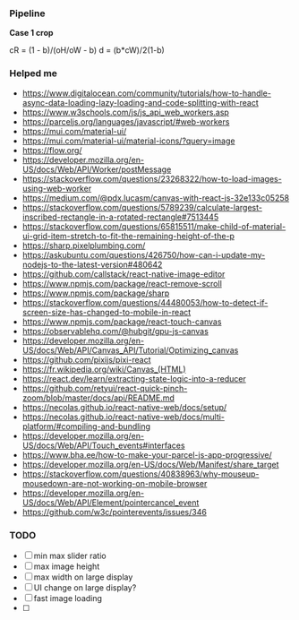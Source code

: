 ### Pipeline 

**Case 1 crop**

cR = (1 - b)/(oH/oW - b)
d = (b*cW)/2(1-b)

### Helped me

- https://www.digitalocean.com/community/tutorials/how-to-handle-async-data-loading-lazy-loading-and-code-splitting-with-react
- https://www.w3schools.com/js/js_api_web_workers.asp
- https://parceljs.org/languages/javascript/#web-workers
- https://mui.com/material-ui/
- https://mui.com/material-ui/material-icons/?query=image
- https://flow.org/
- https://developer.mozilla.org/en-US/docs/Web/API/Worker/postMessage
- https://stackoverflow.com/questions/23268322/how-to-load-images-using-web-worker
- https://medium.com/@pdx.lucasm/canvas-with-react-js-32e133c05258
- https://stackoverflow.com/questions/5789239/calculate-largest-inscribed-rectangle-in-a-rotated-rectangle#7513445
- https://stackoverflow.com/questions/65815511/make-child-of-material-ui-grid-item-stretch-to-fit-the-remaining-height-of-the-p
- https://sharp.pixelplumbing.com/
- https://askubuntu.com/questions/426750/how-can-i-update-my-nodejs-to-the-latest-version#480642
- https://github.com/callstack/react-native-image-editor
- https://www.npmjs.com/package/react-remove-scroll
- https://www.npmjs.com/package/sharp
- https://stackoverflow.com/questions/44480053/how-to-detect-if-screen-size-has-changed-to-mobile-in-react
- https://www.npmjs.com/package/react-touch-canvas
- https://observablehq.com/@hubgit/gpu-js-canvas
- https://developer.mozilla.org/en-US/docs/Web/API/Canvas_API/Tutorial/Optimizing_canvas
- https://github.com/pixijs/pixi-react
- https://fr.wikipedia.org/wiki/Canvas_(HTML)
- https://react.dev/learn/extracting-state-logic-into-a-reducer
- https://github.com/retyui/react-quick-pinch-zoom/blob/master/docs/api/README.md
- https://necolas.github.io/react-native-web/docs/setup/
- https://necolas.github.io/react-native-web/docs/multi-platform/#compiling-and-bundling
- https://developer.mozilla.org/en-US/docs/Web/API/Touch_events#interfaces
- https://www.bha.ee/how-to-make-your-parcel-js-app-progressive/
- https://developer.mozilla.org/en-US/docs/Web/Manifest/share_target
- https://stackoverflow.com/questions/40838963/why-mouseup-mousedown-are-not-working-on-mobile-browser
- https://developer.mozilla.org/en-US/docs/Web/API/Element/pointercancel_event
- https://github.com/w3c/pointerevents/issues/346

### TODO

- [ ] min max slider ratio
- [ ] max image height
- [ ] max width on large display
- [ ] UI change on large display?
- [ ] fast image loading
- [ ] 
